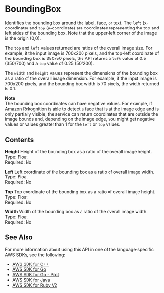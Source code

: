 # BoundingBox<a name="API_BoundingBox"></a>

Identifies the bounding box around the label, face, or text\. The `left` \(x\-coordinate\) and `top` \(y\-coordinate\) are coordinates representing the top and left sides of the bounding box\. Note that the upper\-left corner of the image is the origin \(0,0\)\. 

The `top` and `left` values returned are ratios of the overall image size\. For example, if the input image is 700x200 pixels, and the top\-left coordinate of the bounding box is 350x50 pixels, the API returns a `left` value of 0\.5 \(350/700\) and a `top` value of 0\.25 \(50/200\)\.

The `width` and `height` values represent the dimensions of the bounding box as a ratio of the overall image dimension\. For example, if the input image is 700x200 pixels, and the bounding box width is 70 pixels, the width returned is 0\.1\. 

**Note**  
 The bounding box coordinates can have negative values\. For example, if Amazon Rekognition is able to detect a face that is at the image edge and is only partially visible, the service can return coordinates that are outside the image bounds and, depending on the image edge, you might get negative values or values greater than 1 for the `left` or `top` values\. 

## Contents<a name="API_BoundingBox_Contents"></a>

 **Height**   <a name="rekognition-Type-BoundingBox-Height"></a>
Height of the bounding box as a ratio of the overall image height\.  
Type: Float  
Required: No

 **Left**   <a name="rekognition-Type-BoundingBox-Left"></a>
Left coordinate of the bounding box as a ratio of overall image width\.  
Type: Float  
Required: No

 **Top**   <a name="rekognition-Type-BoundingBox-Top"></a>
Top coordinate of the bounding box as a ratio of overall image height\.  
Type: Float  
Required: No

 **Width**   <a name="rekognition-Type-BoundingBox-Width"></a>
Width of the bounding box as a ratio of the overall image width\.  
Type: Float  
Required: No

## See Also<a name="API_BoundingBox_SeeAlso"></a>

For more information about using this API in one of the language\-specific AWS SDKs, see the following:
+  [AWS SDK for C\+\+](https://docs.aws.amazon.com/goto/SdkForCpp/rekognition-2016-06-27/BoundingBox) 
+  [AWS SDK for Go](https://docs.aws.amazon.com/goto/SdkForGoV1/rekognition-2016-06-27/BoundingBox) 
+  [AWS SDK for Go \- Pilot](https://docs.aws.amazon.com/goto/SdkForGoPilot/rekognition-2016-06-27/BoundingBox) 
+  [AWS SDK for Java](https://docs.aws.amazon.com/goto/SdkForJava/rekognition-2016-06-27/BoundingBox) 
+  [AWS SDK for Ruby V2](https://docs.aws.amazon.com/goto/SdkForRubyV2/rekognition-2016-06-27/BoundingBox) 